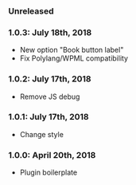 ### Unreleased ###

### 1.0.3: July 18th, 2018
* New option "Book button label"
* Fix Polylang/WPML compatibility

### 1.0.2: July 17th, 2018
* Remove JS debug

### 1.0.1: July 17th, 2018
* Change style

### 1.0.0: April 20th, 2018
* Plugin boilerplate